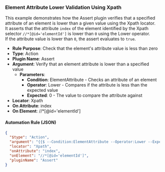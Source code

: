 ### Element Attribute Lower Validation Using Xpath

This example demonstrates how the Assert plugin verifies that a specified attribute of an element is lower than a given value using the Xpath locator.  
It asserts that the attribute `index` of the element identified by the Xpath selector `//*[@id='elementId']` is lower than `0` using the Lower operator.  
If the attribute value is lower than `0`, the assert evaluates to `true`.

- **Rule Purpose**: Check that the element's attribute value is less than zero  
- **Type**: Action  
- **Plugin Name**: Assert  
- **Argument**: Verify that an element attribute is lower than a specified value  
  - **Parameters**:  
    - **Condition**: ElementAttribute - Checks an attribute of an element  
    - **Operator**: Lower - Compares if the attribute is less than the expected value  
    - **Expected**: 0 - The value to compare the attribute against  
- **Locator**: Xpath  
- **On Attribute**: index  
- **On Element**: //*[@id='elementId']

#### Automation Rule (JSON)

```json
{
  "$type": "Action",
  "argument": "{{$ --Condition:ElementAttribute --Operator:Lower --Expected:0}}",
  "locator": "Xpath",
  "onAttribute": "index",
  "onElement": "//*[@id='elementId']",
  "pluginName": "Assert"
}
```

